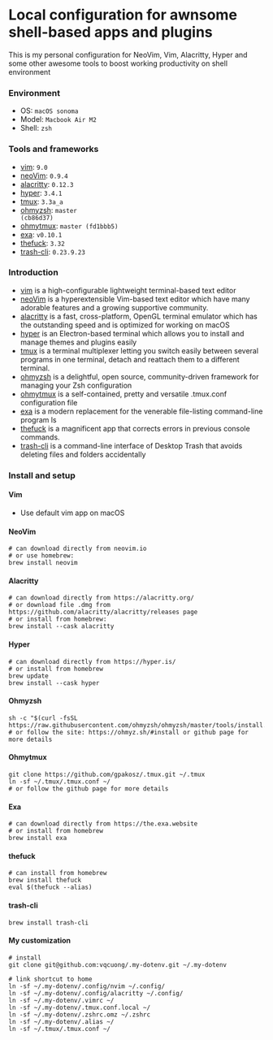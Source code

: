 # Local configuration for awnsome shell-based apps and plugins

This is my personal configuration for NeoVim, Vim, Alacritty, Hyper and some other awesome tools to boost working productivity on shell environment

### Environment

- OS: <code>macOS sonoma</code>
- Model: <code>Macbook Air M2</code>
- Shell: <code>zsh</code>

### Tools and frameworks

- [vim](https://www.vim.org/): <code>9.0</code>
- [neoVim](https://neovim.io/): <code>0.9.4</code>
- [alacritty](https://alacritty.org/): <code>0.12.3</code>
- [hyper](https://hyper.is/): <code>3.4.1</code>
- [tmux](https://github.com/tmux/tmux): <code>3.3a_a</code>
- [ohmyzsh](https://ohmyz.sh/): <code>master (cb86d37)</code>
- [ohmytmux](https://github.com/gpakosz/.tmux): <code>master (fd1bbb5)</code>
- [exa](https://the.exa.website/): <code>v0.10.1</code>
- [thefuck](https://github.com/nvbn/thefuck): <code>3.32</code>
- [trash-cli](https://github.com/andreafrancia/trash-cli): <code>0.23.9.23</code>

### Introduction
- [vim](https://www.vim.org/) is a high-configurable lightweight terminal-based text editor
- [neoVim](https://neovim.io/) is a hyperextensible Vim-based text editor which have many adorable features and a growing supportive community.
- [alacritty](https://alacritty.org/) is a fast, cross-platform, OpenGL terminal emulator which has the outstanding speed and is optimized for working on macOS
- [hyper](https://hyper.is/) is an Electron-based terminal which allows you to install and manage themes and plugins easily
- [tmux](https://github.com/tmux/tmux) is a terminal multiplexer letting you switch easily between several programs in one terminal, detach and reattach them to a different terminal.
- [ohmyzsh](https://ohmyz.sh/) is a delightful, open source, community-driven framework for managing your Zsh configuration
- [ohmytmux](https://github.com/gpakosz/.tmux) is a self-contained, pretty and versatile .tmux.conf configuration file
- [exa](https://the.exa.website/) is a modern replacement for the venerable file-listing command-line program ls
- [thefuck](https://github.com/nvbn/thefuck) is a magnificent app that corrects errors in previous console commands. 
- [trash-cli](https://github.com/andreafrancia/trash-cli) is a command-line interface of Desktop Trash that avoids deleting files and folders accidentally

### Install and setup

#### Vim

- Use default vim app on macOS

#### NeoVim

```
# can download directly from neovim.io
# or use homebrew:
brew install neovim
```

#### Alacritty

```
# can download directly from https://alacritty.org/
# or download file .dmg from https://github.com/alacritty/alacritty/releases page
# or install from homebrew:
brew install --cask alacritty
```

#### Hyper

```
# can download directly from https://hyper.is/
# or install from homebrew
brew update
brew install --cask hyper
```

#### Ohmyzsh

```
sh -c "$(curl -fsSL https://raw.githubusercontent.com/ohmyzsh/ohmyzsh/master/tools/install.sh)"
# or follow the site: https://ohmyz.sh/#install or github page for more details
```

#### Ohmytmux

```
git clone https://github.com/gpakosz/.tmux.git ~/.tmux
ln -sf ~/.tmux/.tmux.conf ~/
# or follow the github page for more details
```

#### Exa

```
# can download directly from https://the.exa.website
# or install from homebrew
brew install exa
```

#### thefuck

```
# can install from homebrew
brew install thefuck
eval $(thefuck --alias)
```

#### trash-cli
```
brew install trash-cli
```

#### My customization

```
# install
git clone git@github.com:vqcuong/.my-dotenv.git ~/.my-dotenv

# link shortcut to home
ln -sf ~/.my-dotenv/.config/nvim ~/.config/
ln -sf ~/.my-dotenv/.config/alacritty ~/.config/
ln -sf ~/.my-dotenv/.vimrc ~/
ln -sf ~/.my-dotenv/.tmux.conf.local ~/
ln -sf ~/.my-dotenv/.zshrc.omz ~/.zshrc
ln -sf ~/.my-dotenv/.alias ~/
ln -sf ~/.tmux/.tmux.conf ~/
```
